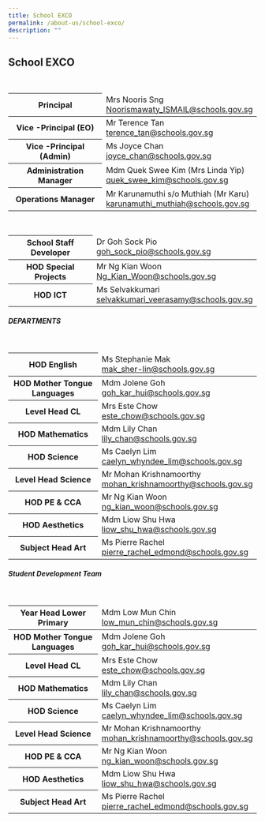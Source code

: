 ```yaml
---
title: School EXCO
permalink: /about-us/school-exco/
description: ""
---
```

## **School EXCO**

<br>

<table>
<thead>
  <tr>
    <th>Principal<br></th>
    <td>Mrs Nooris Sng<br><a href="mailto:Noorismawaty_ISMAIL@schools.gov.sg">Noorismawaty_ISMAIL@schools.gov.sg</a><br></td>
  </tr>
</thead>
<tbody>
  <tr>
    <th>Vice -Principal (EO)</th>
    <td>Mr Terence Tan<br><a href="mailto:terence_tan@schools.gov.sg">terence_tan@schools.gov.sg</a><br></td>
  </tr>
  <tr>
    <th>Vice -Principal (Admin)<br></th>
    <td>Ms Joyce Chan<br><a href="mailto:joyce_chan@schools.gov.sg">joyce_chan@schools.gov.sg</a><br></td>
  </tr>
  <tr>
    <th>Administration Manager</th>
    <td>Mdm Quek Swee Kim (Mrs Linda Yip)<br><a href="mailto:quek_swee_kim@schools.gov.sg">quek_swee_kim@schools.gov.sg</a><br></td>
  </tr>
  <tr>
    <th>Operations Manager</th>
    <td>Mr Karunamuthi s/o Muthiah (Mr Karu)<br><a href="mailto:karunamuthi_muthiah@schools.gov.sg">karunamuthi_muthiah@schools.gov.sg</a></td>
  </tr>
</tbody>
</table>

<br>

<table>
<thead>
  <tr>
    <th>School Staff Developer</th>
    <td>Dr Goh Sock Pio<br><a href="mailto:goh_sock_pio@schools.gov.sg">goh_sock_pio@schools.gov.sg</a><br></td>
  </tr>
</thead>
<tbody>
  <tr>
    <th>HOD Special Projects</th>
    <td>Mr Ng Kian Woon<br><a href="mailto:Ng_Kian_Woon@schools.gov.sg">Ng_Kian_Woon@schools.gov.sg</a><br></td>
  </tr>
  <tr>
    <th> HOD ICT</th>
    <td> Ms Selvakkumari<br><a href="mailto:selvakkumari_veerasamy@schools.gov.sg">selvakkumari_veerasamy@schools.gov.sg</a></td>
  </tr>
</tbody>
</table>

##### DEPARTMENTS
<br>
<table>
<thead>
  <tr>
    <th>HOD English</th>
    <td>Ms Stephanie Mak<br><a href="mailto:mak_sher-lin@schools.gov.sg">mak_sher-lin@schools.gov.sg</a><br></td>
  </tr>
</thead>
<tbody>
  <tr>
    <th>HOD Mother Tongue Languages</th>
    <td>Mdm Jolene Goh<br><a href="mailto:goh_kar_hui@schools.gov.sg">goh_kar_hui@schools.gov.sg</a><br></td>
  </tr>
  <tr>
    <th> Level Head CL</th>
    <td> Mrs Este Chow<br><a href="mailto:este_chow@schools.gov.sg">este_chow@schools.gov.sg</a></td>
  </tr>
	<tr>
    <th>HOD Mathematics</th>
    <td>Mdm Lily Chan<br><a href="mailto:lily_chan@schools.gov.sg">lily_chan@schools.gov.sg</a></td>
  </tr>
	<tr>
    <th> HOD Science</th>
    <td> Ms Caelyn Lim<br><a href="mailto:caelyn_whyndee_lim@schools.gov.sg">caelyn_whyndee_lim@schools.gov.sg</a></td>
  </tr>
	<tr>
    <th>Level Head Science</th>
    <td>Mr Mohan Krishnamoorthy<br><a href="mailto:mohan_krishnamoorthy@schools.gov.sg">mohan_krishnamoorthy@schools.gov.sg</a></td>
  </tr>
		<tr>
    <th>HOD PE & CCA</th>
    <td>Mr Ng Kian Woon<br><a href="mailto:ng_kian_woon@schools.gov.sg">ng_kian_woon@schools.gov.sg</a></td>
  </tr>
		<tr>
    <th>HOD Aesthetics</th>
    <td>Mdm Liow Shu Hwa<br><a href="mailto:liow_shu_hwa@schools.gov.sg">liow_shu_hwa@schools.gov.sg</a></td>
  </tr>
	<tr>
    <th>Subject Head Art</th>
    <td>Ms Pierre Rachel<br><a href="mailto:pierre_rachel_edmond@schools.gov.sg">pierre_rachel_edmond@schools.gov.sg</a></td>
  </tr>
</tbody>
</table>

##### Student Development Team

<br>
<table>
<thead>
  <tr>
    <th>Year Head Lower Primary</th>
    <td>Mdm Low Mun Chin<br><a href="mailto:low_mun_chin@schools.gov.sg">low_mun_chin@schools.gov.sg</a><br></td>
  </tr>
</thead>
<tbody>
  <tr>
    <th>HOD Mother Tongue Languages</th>
    <td>Mdm Jolene Goh<br><a href="mailto:goh_kar_hui@schools.gov.sg">goh_kar_hui@schools.gov.sg</a><br></td>
  </tr>
  <tr>
    <th> Level Head CL</th>
    <td> Mrs Este Chow<br><a href="mailto:este_chow@schools.gov.sg">este_chow@schools.gov.sg</a></td>
  </tr>
	<tr>
    <th>HOD Mathematics</th>
    <td>Mdm Lily Chan<br><a href="mailto:lily_chan@schools.gov.sg">lily_chan@schools.gov.sg</a></td>
  </tr>
	<tr>
    <th> HOD Science</th>
    <td> Ms Caelyn Lim<br><a href="mailto:caelyn_whyndee_lim@schools.gov.sg">caelyn_whyndee_lim@schools.gov.sg</a></td>
  </tr>
	<tr>
    <th>Level Head Science</th>
    <td>Mr Mohan Krishnamoorthy<br><a href="mailto:mohan_krishnamoorthy@schools.gov.sg">mohan_krishnamoorthy@schools.gov.sg</a></td>
  </tr>
		<tr>
    <th>HOD PE & CCA</th>
    <td>Mr Ng Kian Woon<br><a href="mailto:ng_kian_woon@schools.gov.sg">ng_kian_woon@schools.gov.sg</a></td>
  </tr>
		<tr>
    <th>HOD Aesthetics</th>
    <td>Mdm Liow Shu Hwa<br><a href="mailto:liow_shu_hwa@schools.gov.sg">liow_shu_hwa@schools.gov.sg</a></td>
  </tr>
	<tr>
    <th>Subject Head Art</th>
    <td>Ms Pierre Rachel<br><a href="mailto:pierre_rachel_edmond@schools.gov.sg">pierre_rachel_edmond@schools.gov.sg</a></td>
  </tr>
</tbody>
</table>